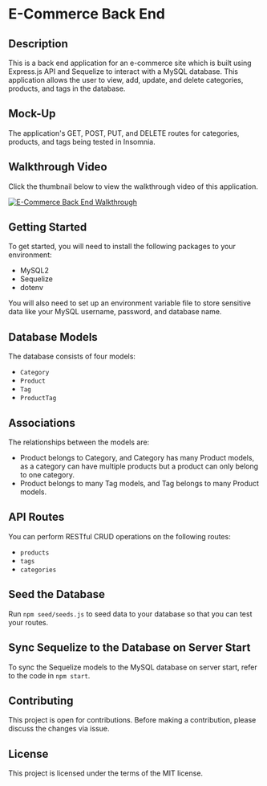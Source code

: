 # E-Commerce Back End

## Description
This is a back end application for an e-commerce site which is built using Express.js API and Sequelize to interact with a MySQL database. This application allows the user to view, add, update, and delete categories, products, and tags in the database.

## Mock-Up
The application's GET, POST, PUT, and DELETE routes for categories, products, and tags being tested in Insomnia. 

## Walkthrough Video

Click the thumbnail below to view the walkthrough video of this application.

[![E-Commerce Back End Walkthrough](http://img.youtube.com/vi/5g0Tpf-pH_Y/0.jpg)](http://www.youtube.com/watch?v=5g0Tpf-pH_Y "E-Commerce Back End Walkthrough")

## Getting Started
To get started, you will need to install the following packages to your environment:
- MySQL2
- Sequelize
- dotenv

You will also need to set up an environment variable file to store sensitive data like your MySQL username, password, and database name.

## Database Models
The database consists of four models:
- `Category`
- `Product`
- `Tag`
- `ProductTag`

## Associations
The relationships between the models are:
- Product belongs to Category, and Category has many Product models, as a category can have multiple products but a product can only belong to one category.
- Product belongs to many Tag models, and Tag belongs to many Product models. 

## API Routes
You can perform RESTful CRUD operations on the following routes:
- `products`
- `tags`
- `categories`

## Seed the Database
Run `npm seed/seeds.js` to seed data to your database so that you can test your routes.

## Sync Sequelize to the Database on Server Start
To sync the Sequelize models to the MySQL database on server start, refer to the code in `npm start`.

## Contributing
This project is open for contributions. Before making a contribution, please discuss the changes via issue.

## License
This project is licensed under the terms of the MIT license.